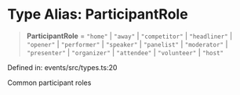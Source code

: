 # Type Alias: ParticipantRole

> **ParticipantRole** = `"home"` \| `"away"` \| `"competitor"` \| `"headliner"` \| `"opener"` \| `"performer"` \| `"speaker"` \| `"panelist"` \| `"moderator"` \| `"presenter"` \| `"organizer"` \| `"attendee"` \| `"volunteer"` \| `"host"`

Defined in: events/src/types.ts:20

Common participant roles
